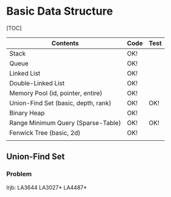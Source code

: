 # Basic Data Structure



[TOC]

| Contents                            | Code | Test |
| ----------------------------------- | ---- | ---- |
| Stack                               | OK!  |      |
| Queue                               | OK!  |      |
| Linked List                         | OK!  |      |
| Double-Linked List                  | OK!  |      |
| Memory Pool (id, pointer, entire)   | OK!  |      |
| Union-Find Set (basic, depth, rank) | OK!  | OK!  |
| Binary Heap                         | OK!  |      |
| Range Minimum Query (Sparse-Table)  | OK!  | OK!  |
| Fenwick Tree (basic, 2d)            | OK!  |      |
|                                     |      |      |



## Union-Find Set 

### Problem

lrjb: LA3644 LA3027* LA4487* 